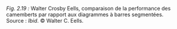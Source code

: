 *Fig. 2.19 :* Walter Crosby Eells, comparaison de la performance des camemberts par rapport aux diagrammes à barres segmentées.  
Source : *Ibid*. © Walter C. Eells.